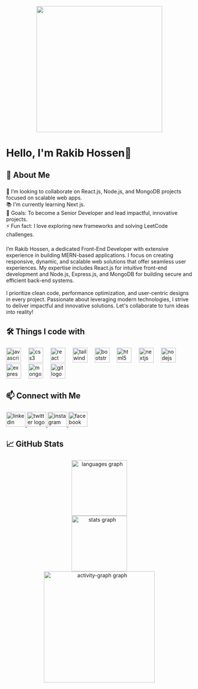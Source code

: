 <div align="center">
  <img height="340" src="https://encrypted-tbn0.gstatic.com/images?q=tbn:ANd9GcR0cn3Oi3LWIPfZZlxzoa95bI-gRgSm8Gbkzg&s"  />
</div>

###

<h1 align="left">Hello, I'm Rakib Hossen👋</h1>

###

<h2 align="left">🚀 About Me</h2>

###

<p align="left">👯 I’m looking to collaborate on React.js, Node.js, and MongoDB projects focused on scalable web apps.<br>📚 I'm currently learning Next js.<br>🎯 Goals: To become a Senior Developer and lead impactful, innovative projects.<br>⚡ Fun fact: I love exploring new frameworks and solving LeetCode challenges.</p>

###

<p align="left">I’m Rakib Hossen, a dedicated Front-End Developer with extensive experience in building MERN-based applications. I focus on creating responsive, dynamic, and scalable web solutions that offer seamless user experiences. My expertise includes React.js for intuitive front-end development and Node.js, Express.js, and MongoDB for building secure and efficient back-end systems.<br><br>I prioritize clean code, performance optimization, and user-centric designs in every project. Passionate about leveraging modern technologies, I strive to deliver impactful and innovative solutions. Let's collaborate to turn ideas into reality!</p>

###

<h2 align="left">🛠️ Things I code with</h2>

###

<div align="left">
  <img src="https://cdn.jsdelivr.net/gh/devicons/devicon/icons/javascript/javascript-original.svg" height="40" alt="javascript logo"  />
  <img width="12" />
  <img src="https://cdn.jsdelivr.net/gh/devicons/devicon/icons/css3/css3-original.svg" height="40" alt="css3 logo"  />
  <img width="12" />
  <img src="https://cdn.jsdelivr.net/gh/devicons/devicon/icons/react/react-original.svg" height="40" alt="react logo"  />
  <img width="12" />
  <img src="https://cdn.jsdelivr.net/gh/devicons/devicon/icons/tailwindcss/tailwindcss-original-wordmark.svg" height="40" alt="tailwindcss logo"  />
  <img width="12" />
  <img src="https://cdn.jsdelivr.net/gh/devicons/devicon/icons/bootstrap/bootstrap-original.svg" height="40" alt="bootstrap logo"  />
  <img width="12" />
  <img src="https://cdn.jsdelivr.net/gh/devicons/devicon/icons/html5/html5-original.svg" height="40" alt="html5 logo"  />
  <img width="12" />
  <img src="https://cdn.jsdelivr.net/gh/devicons/devicon/icons/nextjs/nextjs-original.svg" height="40" alt="nextjs logo"  />
  <img width="12" />
  <img src="https://cdn.jsdelivr.net/gh/devicons/devicon/icons/nodejs/nodejs-original.svg" height="40" alt="nodejs logo"  />
  <img width="12" />
  <img src="https://cdn.jsdelivr.net/gh/devicons/devicon/icons/express/express-original.svg" height="40" alt="express logo"  />
  <img width="12" />
  <img src="https://cdn.jsdelivr.net/gh/devicons/devicon/icons/mongodb/mongodb-original.svg" height="40" alt="mongodb logo"  />
  <img width="12" />
  <img src="https://cdn.jsdelivr.net/gh/devicons/devicon/icons/git/git-original.svg" height="40" alt="git logo"  />
</div>

###

<h2 align="left">📫 Connect with Me</h2>

###

<div align="left">
  <a href="https://www.linkedin.com/in/devrakibhossen/" target="_blank">
    <img src="https://raw.githubusercontent.com/maurodesouza/profile-readme-generator/master/src/assets/icons/social/linkedin/default.svg" width="52" height="40" alt="linkedin logo"  />
  </a>
  <a href="https://x.com/DevRakibHossen" target="_blank">
    <img src="https://raw.githubusercontent.com/maurodesouza/profile-readme-generator/master/src/assets/icons/social/twitter/default.svg" width="52" height="40" alt="twitter logo"  />
  </a>
  <a href="https://www.instagram.com/devrakibhossen/" target="_blank">
    <img src="https://raw.githubusercontent.com/maurodesouza/profile-readme-generator/master/src/assets/icons/social/instagram/default.svg" width="52" height="40" alt="instagram logo"  />
  </a>
  <a href="https://www.facebook.com/devrakibhossen" target="_blank">
    <img src="https://raw.githubusercontent.com/maurodesouza/profile-readme-generator/master/src/assets/icons/social/facebook/default.svg" width="52" height="40" alt="facebook logo"  />
  </a>
</div>

###

<h2 align="left">📈 GitHub Stats</h2>

###

<div align="center">
  <img src="https://github-readme-stats.vercel.app/api/top-langs?username=RakibHossen-Dev&locale=en&hide_title=false&layout=compact&card_width=320&langs_count=5&theme=dracula&hide_border=false&order=2" height="150" alt="languages graph" /> <br>
  <img src="https://github-readme-stats.vercel.app/api?username=RakibHossen-Dev&hide_title=false&hide_rank=false&show_icons=true&include_all_commits=true&count_private=true&disable_animations=false&theme=prussian&locale=en&hide_border=false&order=1" height="150" alt="stats graph" /> <br>
  <img src="https://github-readme-activity-graph.vercel.app/graph?username=RakibHossen-Dev&radius=16&theme=react&area=true&order=5" height="300" alt="activity-graph graph"  />
</div>

###
